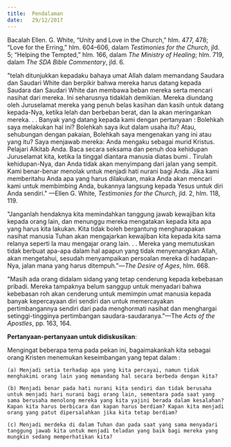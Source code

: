 ```yaml
---
title:  Pendalaman
date:   29/12/2017
---
```


Bacalah Ellen. G. White, “Unity and Love in the Church,” hlm. 477, 478; “Love for the Erring,” hlm. 604–606, dalam *Testimonies for the Church*, jld. 5; “Helping the Tempted,” hlm. 166, dalam *The Ministry of Healing*; hlm. 719, dalam *The SDA Bible Commentary*, jld. 6.

"telah ditunjukkan kepadaku bahaya umat Allah dalam memandang Saudara dan Saudari White dan berpikir bahwa mereka harus datang kepada Saudara dan Saudari White dan membawa beban mereka serta mencari nasihat dari mereka. Ini seharusnya tidaklah demikian. Mereka diundang oleh Juruselamat mereka yang penuh belas kasihan dan kasih untuk datang kepada-Nya, ketika lelah dan berbeban berat, dan Ia akan meringankan mereka. . .  Banyak yang datang kepada kami dengan pertanyaan : Bolehkah saya melakukan hal ini? Bolehkah saya ikut dalam usaha itu? Atau, sehubungan dengan pakaian, Bolehkah saya mengenakan yang ini atau yang itu? Saya menjawab mereka: Anda mengaku sebagai murid Kristus. Pelajari Alkitab Anda. Baca secara seksama dan penuh doa kehidupan Juruselamat kita, ketika Ia tinggal diantara manusia diatas bumi . Tirulah kehidupan-Nya, dan Anda tidak akan menyimpang dari jalan yang sempit. Kami benar-benar menolak untuk menjadi hati nurani bagi Anda. Jika kami memberitahu Anda apa yang harus dilakukan, maka Anda akan mencari kami untuk membimbing Anda, bukannya langsung kepada Yesus untuk diri Anda sendiri." —Ellen G. White, *Testimonies for the Church*, jld. 2, hlm. 118, 119.

"Janganlah hendaknya kita memindahkan tanggung jawab kewajiban kita kepada orang lain, dan menunggu mereka mengatakan kepada kita apa yang harus kita lakukan. Kita tidak boleh bergantung mengharapakan nasihat manusia Tuhan akan mengajarkan kewajiban kita kepada kita sama relanya seperti Ia mau mengajar orang lain. . . Mereka yang memutuskan tidak berbuat apa-apa dalam hal apapun yang tidak menyenangkan Allah, akan mengetahui, sesudah menyampaikan persoalan mereka di hadapan-Nya, jalan mana yang harus ditempuh."—*The Desire of Ages*, hlm. 668.

"Masih ada orang didalam sidang yang tetap cenderung kepada kebebasan pribadi. Mereka tampaknya belum sanggup untuk menyadari bahwa kebebasan roh akan cenderung untuk memimpin umat manusia kepada banyak kepercayaan diri sendiri dan untuk memercayakan pertimbangannya sendiri dari pada menghormati nasihat dan menghargai setinggi-tingginya pertimbangan saudara-saudaranya."—The *Acts of the Apostles*, pp. 163, 164.

**Pertanyaan-pertanyaan untuk didiskusikan**:

Mengingat beberapa tema pada pekan ini, bagaimakankah kita sebagai orang Kristen menemukan keseimbangan yang tepat dalam : 

`(a) Menjadi setia terhadap apa yang kita percayai, namun tidak menghakimi orang lain yang memandang hal secara berbeda dengan kita?`

`(b) Menjadi benar pada hati nurani kita sendiri dan tidak berusaha untuk menjadi hari nurani bagi orang lain, sementara pada saat yang sama berusaha menolong mereka yang kita yajini berada dalam kesalahan?  Kapan kita harus berbicara dan kapan harus berdiam? Kapan kita menjadi orang yang patut dipersalahkan jika kita tetap berdiam?`

`(c) Menjadi merdeka di dalam Tuhan dan pada saat yang sama menyadari tanggung jawab kita untuk menjadi teladan yang baik bagi mereka yang mungkin sedang memperhatikan kita?`